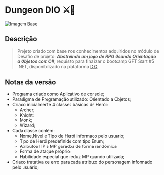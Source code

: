 # Dungeon DIO ⚔️🌋

![Imagem Base](https://i.imgur.com/0Xn0htN.png)

## **Descrição**
> Projeto criado com base nos conhecimentos adquiridos no módulo de Desafio de projeto: ***Abstraindo um jogo de RPG Usando Orientação a Objetos com C#***, requisito para finalizar o bootcamp GFT Start #5 .NET, disponibilizado na plataforma [DIO](https://web.dio.me)


## **Notas da versão**
- Programa criado como Aplicativo de console;
- Paradigma de Programação utilizado: Orientado a Objetos;
- Criado inicialmente 4 classes básicas de Herói: 
  - Archer;
  - Knight;
  - Monk;
  - Wizard;
- Cada classe contém:
  - Nome,Nível e Tipo de Herói informado pelo usuário;
  - Tipo de Herói predefinido com tipo Enum;
  - Atributos HP e MP gerados de forma randômica;
  - Forma de ataque próprio;
  - Habilidade especial que reduz MP quando utilizada;
- Criado tratativa de erro para cada atributo do personagem informado pelo usuário;